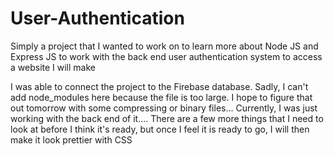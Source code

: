 # User-Authentication
Simply a project that I wanted to work on to learn more about Node JS and Express JS to work with the back end user authentication system to access a website I will make

I was able to connect the project to the Firebase database. Sadly, I can't add node_modules here because the file is too large. I hope to figure that out tomorrow with some compressing or binary files...
Currently, I was just working with the back end of it.... There are a few more things that I need to look at before I think it's ready,
but once I feel it is ready to go, I will then make it look prettier with CSS
